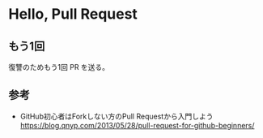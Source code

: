 # Hello, Pull Request

## もう1回

復讐のためもう1回 PR を送る。

## 参考

- GitHub初心者はForkしない方のPull Requestから入門しよう  
https://blog.qnyp.com/2013/05/28/pull-request-for-github-beginners/

